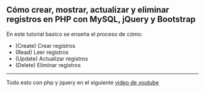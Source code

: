 Cómo crear, mostrar, actualizar y eliminar registros en PHP con MySQL, jQuery y Bootstrap
-------------------
En este tutorial basico se enseña el proceso de cómo:
* (Create) Crear registros
* (Read) Leer registros
* (Update) Actualizar registros
* (Delete) Eliminar registros
-------------------
Todo esto con php y jquery en el siguiente [video de youtube](https://www.youtube.com/watch?v=9CAzZV0AddI) 
